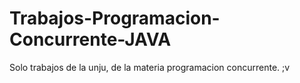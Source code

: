 # Trabajos-Programacion-Concurrente-JAVA
Solo trabajos de la unju, de la materia programacion concurrente. ;v
